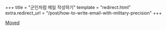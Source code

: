 +++
title = "군인처럼 메일 작성하기"
template = "redirect.html"
extra.redirect_url = "/post/how-to-write-email-with-military-precision"
+++

[Moved](@/post/2017-10-30-how-to-write-email-with-military-precision.md)

